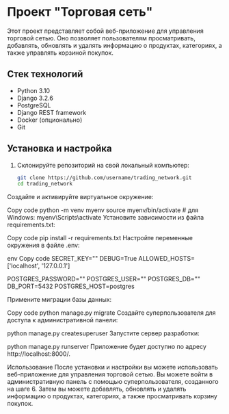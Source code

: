 # Проект "Торговая сеть"

Этот проект представляет собой веб-приложение для управления торговой сетью. Оно позволяет пользователям просматривать, 
добавлять, обновлять и удалять информацию о продуктах, категориях, а также управлять корзиной покупок.

## Стек технологий

- Python 3.10
- Django 3.2.6
- PostgreSQL
- Django REST framework
- Docker (опционально)
- Git

## Установка и настройка

1. Склонируйте репозиторий на свой локальный компьютер:

   ```bash
   git clone https://github.com/username/trading_network.git
   cd trading_network
Создайте и активируйте виртуальное окружение:


Copy code
python -m venv myenv
source myenv/bin/activate  # для Windows: myenv\Scripts\activate
Установите зависимости из файла requirements.txt:

Copy code
pip install -r requirements.txt
Настройте переменные окружения в файле .env:

env
Copy code
SECRET_KEY=""
DEBUG=True
ALLOWED_HOSTS=['localhost', '127.0.0.1']

POSTGRES_PASSWORD=""
POSTGRES_USER=""
POSTGRES_DB=""
DB_PORT=5432
POSTGRES_HOST=postgres

Примените миграции базы данных:

Copy code
python manage.py migrate
Создайте суперпользователя для доступа к административной панели:

python manage.py createsuperuser
Запустите сервер разработки:

python manage.py runserver
Приложение будет доступно по адресу http://localhost:8000/.

Использование
После установки и настройки вы можете использовать веб-приложение для управления торговой сетью. 
Вы можете войти в административную панель с помощью суперпользователя, созданного на шаге 6. Затем вы можете добавлять, 
обновлять и удалять информацию о продуктах, категориях, а также просматривать корзину покупок.